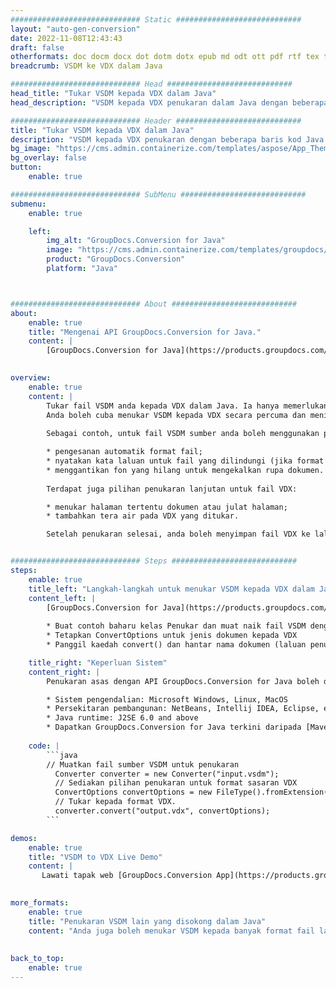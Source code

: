 ```yaml
---
############################# Static ############################
layout: "auto-gen-conversion"
date: 2022-11-08T12:43:43
draft: false
otherformats: doc docm docx dot dotm dotx epub md odt ott pdf rtf tex txt vdx vsdm vsdx vssm vssx vstm vstx vsx vtx xps
breadcrumb: VSDM ke VDX dalam Java

############################# Head ############################
head_title: "Tukar VSDM kepada VDX dalam Java"
head_description: "VSDM kepada VDX penukaran dalam Java dengan beberapa baris kod. Tukar lebih 160 format fail menggunakan API penukaran dokumen GroupDocs untuk Java"

############################# Header ############################
title: "Tukar VSDM kepada VDX dalam Java"
description: "VSDM kepada VDX penukaran dengan beberapa baris kod Java."
bg_image: "https://cms.admin.containerize.com/templates/aspose/App_Themes/V3/images/bg/header1.png"
bg_overlay: false
button:
    enable: true

############################# SubMenu ############################
submenu:
    enable: true

    left:
        img_alt: "GroupDocs.Conversion for Java"
        image: "https://cms.admin.containerize.com/templates/groupdocs/images/product-logos/90x90-noborder/groupdocs-conversion-java.png"
        product: "GroupDocs.Conversion"
        platform: "Java"



############################# About ############################
about:
    enable: true
    title: "Mengenai API GroupDocs.Conversion for Java."
    content: |
        [GroupDocs.Conversion for Java](https://products.groupdocs.com/conversion/java/) ialah API penukaran format fail lanjutan untuk menukar antara imej popular dan format dokumen seperti Microsoft Office, OpenDocument, PDF, HTML, e-mel, CAD. dan banyak lagi dengan hanya beberapa baris kod. API asli secara automatik mengesan format dokumen asal dan menawarkan banyak pilihan untuk menyesuaikan dokumen yang ditukar. Bersama-sama dengan fungsi mengekstrak maklumat daripada dokumen, ia juga menyokong caching hasil penukaran ke cakera tempatan secara lalai. Walau bagaimanapun, sebarang jenis storan cache boleh disokong dengan melaksanakan antara muka yang sesuai - Amazon S3, Dropbox, Google Drive, Windows Azure, Reddis atau mana-mana yang lain.
    

overview:
    enable: true
    content: |
        Tukar fail VSDM anda kepada VDX dalam Java. Ia hanya memerlukan beberapa baris kod Java pada mana-mana platform pilihan anda, seperti Windows, Linux, macOS.
        Anda boleh cuba menukar VSDM kepada VDX secara percuma dan menilai kualiti hasil penukaran. Bersama-sama dengan skrip penukaran fail mudah, anda boleh mencuba pilihan yang lebih canggih untuk memuatkan fail sumber VSDM dan menyimpan output VDX. 
        
        Sebagai contoh, untuk fail VSDM sumber anda boleh menggunakan pilihan pemuatan berikut:

        * pengesanan automatik format fail;
        * nyatakan kata laluan untuk fail yang dilindungi (jika format fail menyokongnya);
        * menggantikan fon yang hilang untuk mengekalkan rupa dokumen.
        
        Terdapat juga pilihan penukaran lanjutan untuk fail VDX:

        * menukar halaman tertentu dokumen atau julat halaman;
        * tambahkan tera air pada VDX yang ditukar.

        Setelah penukaran selesai, anda boleh menyimpan fail VDX ke laluan fail setempat anda atau ke mana-mana storan pihak ketiga seperti FTP, Amazon S3, Google Drive, Dropbox dll. Sila ambil perhatian - untuk menukar VSDM kepada VDX, anda tidak perlu memasang sebarang perisian tambahan, seperti MS Office, Open Office, Adobe Acrobat Reader dsb.


############################# Steps ############################
steps:
    enable: true
    title_left: "Langkah-langkah untuk menukar VSDM kepada VDX dalam Java"
    content_left: |
        [GroupDocs.Conversion for Java](https://products.groupdocs.com/conversion/java/) membenarkan pembangun menukar fail VSDM kepada VDX dengan mudah dengan beberapa baris kod.
        
        * Buat contoh baharu kelas Penukar dan muat naik fail VSDM dengan laluan penuh
        * Tetapkan ConvertOptions untuk jenis dokumen kepada VDX
        * Panggil kaedah convert() dan hantar nama dokumen (laluan penuh) dan format (VDX) sebagai parameter

    title_right: "Keperluan Sistem"
    content_right: |
        Penukaran asas dengan API GroupDocs.Conversion for Java boleh dilakukan dengan hanya beberapa baris kod. API kami disokong pada semua platform dan sistem pengendalian utama. Sebelum melaksanakan kod di bawah, pastikan anda mempunyai prasyarat berikut dipasang pada sistem anda.

        * Sistem pengendalian: Microsoft Windows, Linux, MacOS
        * Persekitaran pembangunan: NetBeans, Intellij IDEA, Eclipse, etc.
        * Java runtime: J2SE 6.0 and above
        * Dapatkan GroupDocs.Conversion for Java terkini daripada [Maven](https://repository.groupdocs.com/webapp/#/artifacts/browse/tree/General/repo/com/groupdocs/groupdocs-conversion)
         
    code: |
        ```java    
        // Muatkan fail sumber VSDM untuk penukaran
          Converter converter = new Converter("input.vsdm");
          // Sediakan pilihan penukaran untuk format sasaran VDX
          ConvertOptions convertOptions = new FileType().fromExtension("vdx").getConvertOptions();
          // Tukar kepada format VDX.
          converter.convert("output.vdx", convertOptions);
        ```

demos:
    enable: true
    title: "VSDM to VDX Live Demo"
    content: |
       Lawati tapak web [GroupDocs.Conversion App](https://products.groupdocs.app/conversion/family) kami dan cuba VSDM kepada VDX penukaran sekarang. Demo percuma mempunyai faedah berikut
          

more_formats:
    enable: true
    title: "Penukaran VSDM lain yang disokong dalam Java"
    content: "Anda juga boleh menukar VSDM kepada banyak format fail lain. Sila lihat senarai di bawah."
       
       
back_to_top:
    enable: true
---
```

